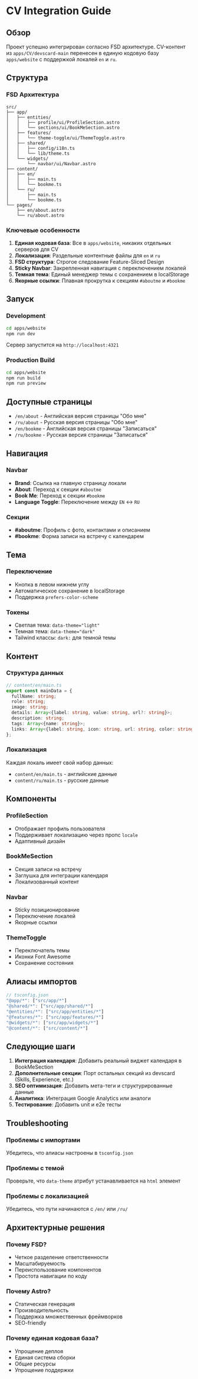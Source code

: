 # CV Integration Guide

## Обзор

Проект успешно интегрирован согласно FSD архитектуре. CV-контент из `apps/CV/devscard-main` перенесен в единую кодовую базу `apps/website` с поддержкой локалей `en` и `ru`.

## Структура

### FSD Архитектура

```
src/
├── app/
│   ├── entities/
│   │   ├── profile/ui/ProfileSection.astro
│   │   └── sections/ui/BookMeSection.astro
│   ├── features/
│   │   └── theme-toggle/ui/ThemeToggle.astro
│   ├── shared/
│   │   ├── config/i18n.ts
│   │   └── lib/theme.ts
│   └── widgets/
│       └── navbar/ui/Navbar.astro
├── content/
│   ├── en/
│   │   ├── main.ts
│   │   └── bookme.ts
│   └── ru/
│       ├── main.ts
│       └── bookme.ts
└── pages/
    ├── en/about.astro
    └── ru/about.astro
```

### Ключевые особенности

1. **Единая кодовая база**: Все в `apps/website`, никаких отдельных серверов для CV
2. **Локализация**: Раздельные контентные файлы для `en` и `ru`
3. **FSD структура**: Строгое следование Feature-Sliced Design
4. **Sticky Navbar**: Закрепленная навигация с переключением локалей
5. **Темная тема**: Единый менеджер темы с сохранением в localStorage
6. **Якорные ссылки**: Плавная прокрутка к секциям `#aboutme` и `#bookme`

## Запуск

### Development

```bash
cd apps/website
npm run dev
```

Сервер запустится на `http://localhost:4321`

### Production Build

```bash
cd apps/website
npm run build
npm run preview
```

## Доступные страницы

- `/en/about` - Английская версия страницы "Обо мне"
- `/ru/about` - Русская версия страницы "Обо мне"
- `/en/bookme` - Английская версия страницы "Записаться"
- `/ru/bookme` - Русская версия страницы "Записаться"

## Навигация

### Navbar
- **Brand**: Ссылка на главную страницу локали
- **About**: Переход к секции `#aboutme`
- **Book Me**: Переход к секции `#bookme`
- **Language Toggle**: Переключение между `EN` ↔ `RU`

### Секции
- **#aboutme**: Профиль с фото, контактами и описанием
- **#bookme**: Форма записи на встречу с календарем

## Тема

### Переключение
- Кнопка в левом нижнем углу
- Автоматическое сохранение в localStorage
- Поддержка `prefers-color-scheme`

### Токены
- Светлая тема: `data-theme="light"`
- Темная тема: `data-theme="dark"`
- Tailwind классы: `dark:` для темной темы

## Контент

### Структура данных

```typescript
// content/en/main.ts
export const mainData = {
  fullName: string;
  role: string;
  image: string;
  details: Array<{label: string, value: string, url?: string}>;
  description: string;
  tags: Array<{name: string}>;
  links: Array<{label: string, icon: string, url: string, color: string}>;
};
```

### Локализация

Каждая локаль имеет свой набор данных:
- `content/en/main.ts` - английские данные
- `content/ru/main.ts` - русские данные

## Компоненты

### ProfileSection
- Отображает профиль пользователя
- Поддерживает локализацию через пропс `locale`
- Адаптивный дизайн

### BookMeSection  
- Секция записи на встречу
- Заглушка для интеграции календаря
- Локализованный контент

### Navbar
- Sticky позиционирование
- Переключение локалей
- Якорные ссылки

### ThemeToggle
- Переключатель темы
- Иконки Font Awesome
- Сохранение состояния

## Алиасы импортов

```typescript
// tsconfig.json
"@app/*": ["src/app/*"]
"@shared/*": ["src/app/shared/*"]
"@entities/*": ["src/app/entities/*"]
"@features/*": ["src/app/features/*"]
"@widgets/*": ["src/app/widgets/*"]
"@content/*": ["src/content/*"]
```

## Следующие шаги

1. **Интеграция календаря**: Добавить реальный виджет календаря в BookMeSection
2. **Дополнительные секции**: Порт остальных секций из devscard (Skills, Experience, etc.)
3. **SEO оптимизация**: Добавить мета-теги и структурированные данные
4. **Аналитика**: Интеграция Google Analytics или аналоги
5. **Тестирование**: Добавить unit и e2e тесты

## Troubleshooting

### Проблемы с импортами
Убедитесь, что алиасы настроены в `tsconfig.json`

### Проблемы с темой
Проверьте, что `data-theme` атрибут устанавливается на `html` элемент

### Проблемы с локализацией
Убедитесь, что пути начинаются с `/en/` или `/ru/`

## Архитектурные решения

### Почему FSD?
- Четкое разделение ответственности
- Масштабируемость
- Переиспользование компонентов
- Простота навигации по коду

### Почему Astro?
- Статическая генерация
- Производительность
- Поддержка множественных фреймворков
- SEO-friendly

### Почему единая кодовая база?
- Упрощение деплоя
- Единая система сборки
- Общие ресурсы
- Упрощение поддержки

